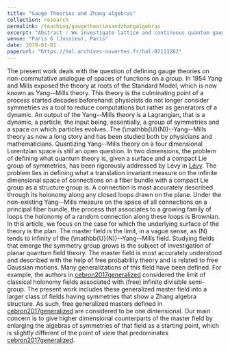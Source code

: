 ```yaml
---
title: "Gauge Theories and Zhang algebras"
collection: research
permalink: /teaching/gaugetheoriesandzhangalgebras
excerpt: "Abstract : We investigate lattice and continuous quantum gauge theories on the Euclidean plane with a structure group that is replaced by a Zhang algebra. Zhang algebras are non-commutative analogues of groups and contain the class of Voiculescu's dual groups. We are interested in non-commutative analogues of random gauge fields, which we describe through the random holonomy that they induce. We propose a general definition of a holonomy field with Zhang gauge symmetry, and construct a such fields starting from a quantum Lévy process on a Zhang algebra. As an application, we define higher dimensional generalizations of the so-called master field."
venue: "Paris 6 (Jussieu), Paris"
date: 2019-01-01
paperurl: "https://hal.archives-ouvertes.fr/hal-02113282"
---
```


The present work deals with the question of defining gauge theories on non-commutative analogue of spaces of functions on a group.
In 1954 Yang and Mills exposed the theory at roots of the Standard Model, which is now known as Yang--Mills theory. This theory is the culminating point of a process started decades beforehand: physicists do not longer consider symmetries as a tool to reduce computations but rather as generators of a dynamic. An output of the Yang--Mills theory is a Lagrangian, that is a dynamic, a particle, the input being, essentially, a group of symmetries and a space on which particles evolves. The \(\mathbb{U}(N)\)--Yang--Mills theory as now a long story and has been studied both by physicians and mathematicians. Quantizing Yang--Mills theory on a four dimensional Lorentzian space is still an open question. In two dimensions, the problem of defining what quantum theory is, given a surface and a compact Lie group of symmetries, has been rigorously addressed by Lévy in [Lévy](https://arxiv.org/abs/math/0101239). The problem lies in defining what a translation invariant measure on the infinite dimensional space of connections on a fiber bundle with a compact Lie group as a structure group is. A connection is most accurately described through its holonomy along any closed loops drawn on the plane. Under the non-existing Yang--Mills measure on the space of all connections on a principal fiber bundle, the process that associates to a growing family of loops the holonomy of a random connection along these loops is Brownian. In this article, we focus on the case for which the underlying surface of the theory is the plan. The master field is the limit, in a vague sense, as \(N\) tends to infinity of the \(\mathbb{U}(N)\)--Yang--Mills field. Studying fields that emerge the symmetry group grows is the subject of investigation of planar quantum field theory. The master field is most accurately understood and described with the help of free probability theory and is related to free Gaussian motions. Many generalizations of this field have been defined. For example, the authors in [cebron2017generalized](https://arxiv.org/abs/1601.00214) considered the limit of classical holonomy fields associated with (free) infinite divisible semi-group.
The present work includes these generalized master field into a larger class of fields having symmetries that show a Zhang algebra structure. As such, free generalized masters defined in [cebron2017generalized](https://arxiv.org/abs/1601.00214) are considered to be one dimensional. Our main concern is to give higher dimensional counterparts of the master field by enlarging the algebras of symmetries of that field as a starting point, which is slightly different of the point of view that predominates [cebron2017generalized](https://arxiv.org/abs/1601.00214).
